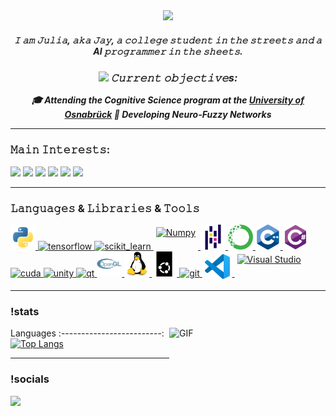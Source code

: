 <div align="center">
<img src="https://media2.giphy.com/media/7NoNw4pMNTvgc/giphy.gif?cid=ecf05e47po23dvphpbs1hsp31z95uub11yfwuov0ta0mu4tv&ep=v1_gifs_search&rid=giphy.gif&ct=g" width="100"> 
</a></p></div>

<h5 align="center">
 
  𝙸 𝚊𝚖 𝙹𝚞𝚕𝚒𝚊, 𝚊𝚔𝚊 𝙹𝚊𝚢, 𝚊 𝚌𝚘𝚕𝚕𝚎𝚐𝚎 𝚜𝚝𝚞𝚍𝚎𝚗𝚝 𝚒𝚗 𝚝𝚑𝚎 𝚜𝚝𝚛𝚎𝚎𝚝𝚜 𝚊𝚗𝚍 𝚊 AI 𝚙𝚛𝚘𝚐𝚛𝚊𝚖𝚖𝚎𝚛 𝚒𝚗 𝚝𝚑𝚎 𝚜𝚑𝚎𝚎𝚝𝚜. 

<div align="center">

### <img src="https://media2.giphy.com/media/v1.Y2lkPTc5MGI3NjExZGI1ZGl2dGh5cGgxYXIzcTduc2FienY2aGhnNGlhaTAxc2Z0NXM3aCZlcD12MV9pbnRlcm5hbF9naWZfYnlfaWQmY3Q9cw/fMgTf1GYDNhaLhBM12/giphy.gif" width="50">  𝙲𝚞𝚛𝚛𝚎𝚗𝚝 𝚘𝚋𝚓𝚎𝚌𝚝𝚒𝚟𝚎s:
   🎓 Attending the Cognitive Science program at the [University of Osnabrück](https://www.ikw.uni-osnabrueck.de/en/home.html)
   🌱 Developing Neuro-Fuzzy Networks
  
</a></p></div>
 
----
### 𝙼𝚊𝚒𝚗 𝙸𝚗𝚝𝚎𝚛𝚎𝚜𝚝𝚜:
![](https://img.shields.io/badge/Artificial_intelligence-informational?style=for-the-badge&logo=appveyor&logo=<LOGO_NAME>&logoColor=white&color=blue)
![](https://img.shields.io/badge/NEURO_FUZZY_LOGIC-informational?style=for-the-badge&logo=appveyor&logo=<LOGO_NAME>&logoColor=white&color=blue)
![](https://img.shields.io/badge/Artifical_life-informational?style=for-the-badge&logo=appveyor&logo=<LOGO_NAME>&logoColor=white&color=2bbc8a)
![](https://img.shields.io/badge/Emergence_and_Self_organization-informational?style=for-the-badge&logo=appveyor&logo=<LOGO_NAME>&logoColor=white&color=2bbc8a)
![](https://img.shields.io/badge/Parallel_Computing-informational?style=for-the-badge&logo=appveyor&logo=<LOGO_NAME>&logoColor=white&color=9cf)
![](https://img.shields.io/badge/GPGPU-informational?style=for-the-badge&logo=appveyor&logo=<LOGO_NAME>&logoColor=white&color=9cf)
![]()


----
### 𝙻𝚊𝚗𝚐𝚞𝚊𝚐𝚎𝚜 & 𝙻𝚒𝚋𝚛𝚊𝚛𝚒𝚎𝚜 & 𝚃𝚘𝚘𝚕𝚜

<a href="https://www.python.org" target="_blank" rel="noreferrer"> <img src="https://raw.githubusercontent.com/devicons/devicon/master/icons/python/python-original.svg" alt="python" width="40" height="40"/> 
</a> 
<a href="https://www.tensorflow.org" target="_blank" rel="noreferrer"> <img src="https://www.vectorlogo.zone/logos/tensorflow/tensorflow-icon.svg" alt="tensorflow" width="40" height="40"/> 
</a> 
<a href="https://scikit-learn.org/" target="_blank" rel="noreferrer"> <img src="https://upload.wikimedia.org/wikipedia/commons/0/05/Scikit_learn_logo_small.svg" alt="scikit_learn" width="40" height="40"/> 
</a> 
<a href="https://numpy.org/" target="_blank" rel="noreferrer"> <img src="https://user-images.githubusercontent.com/50221806/86498201-a8bd8680-bd39-11ea-9d08-66b610a8dc01.png" alt="Numpy" height="40" style="vertical-align:top; margin:4px"> 
</a>
<a href="https://pandas.pydata.org/" target="_blank" rel="noreferrer"> <img src="https://raw.githubusercontent.com/devicons/devicon/2ae2a900d2f041da66e950e4d48052658d850630/icons/pandas/pandas-original.svg" alt="pandas" width="40" height="40"/> 
</a>
<a href="https://www.anaconda.com/" target="_blank" rel="noreferrer"> 
<img src="https://raw.githubusercontent.com/devicons/devicon/master/icons/anaconda/anaconda-original.svg"  alt="anaconda" width="40" height="40"/> 
</a>
</a>
<a href="https://www.w3schools.com/cpp/" target="_blank" rel="noreferrer"> <img src="https://raw.githubusercontent.com/devicons/devicon/master/icons/cplusplus/cplusplus-original.svg" alt="cplusplus" width="40" height="40"/> 
</a>
<a href="https://www.w3schools.com/cs/" target="_blank" rel="noreferrer"> <img src="https://raw.githubusercontent.com/devicons/devicon/master/icons/csharp/csharp-original.svg" alt="csharp" width="40" height="40"/>
</a> 
<a href="https://developer.nvidia.com/cuda-toolkit" target="_blank" rel="noreferrer"> <img src="https://static.vecteezy.com/system/resources/previews/004/394/832/original/gpu-icon-graphic-chipset-vector.jpg" alt="cuda" width="40" height="40"/>
</a> 
<a href="https://unity.com/" target="_blank" rel="noreferrer"> <img src="https://cdn.vox-cdn.com/thumbor/rIODN4GyZIKY1an1gXiV6OSeBOo=/100x0:1180x720/1820x1213/filters:focal(100x0:1180x720):format(webp)/cdn.vox-cdn.com/uploads/chorus_image/image/31304769/unity-logo-black_1280.0.jpg" alt="unity" width="60" height="40"/>
</a> 
<a href="https://www.qt.io/" target="_blank" rel="noreferrer"> <img src="https://upload.wikimedia.org/wikipedia/commons/0/0b/Qt_logo_2016.svg" alt="qt" width="40" height="40"/>
</a>
</a> 
<a href="https://www.opengl.org/" target="_blank" rel="noreferrer"> <img src="https://github.com/devicons/devicon/blob/master/icons/opengl/opengl-plain.svg" alt="opengl" width="40" height="40"/>
</a>
</a> 
<a href="https://www.linux.org/" target="_blank" rel="noreferrer"> <img src="https://raw.githubusercontent.com/devicons/devicon/master/icons/linux/linux-original.svg" alt="linux" width="40" height="40"/> 
</a> 
<a href="https://ubuntu.com//" target="_blank" rel="noreferrer"> <img src="https://github.com/devicons/devicon/blob/master/icons/ubuntu/ubuntu-plain.svg" alt="ubuntu" width="40" height="40"/> 
</a> 
<a href="https://git-scm.com/" target="_blank" rel="noreferrer"> <img src="https://www.vectorlogo.zone/logos/git-scm/git-scm-icon.svg" alt="git" width="40" height="40"/>
</a>
<a href="https://code.visualstudio.com/" target="_blank" rel="noreferrer"> <img src="https://raw.githubusercontent.com/github/explore/80688e429a7d4ef2fca1e82350fe8e3517d3494d/topics/visual-studio-code/visual-studio-code.png" alt="VS Code" height="40" style="vertical-align:top; margin:4px">
</a>
<a href="https://visualstudio.microsoft.com/de/" target="_blank" rel="noreferrer"><img src="https://camo.githubusercontent.com/19f08d139ca07b552b7155d11311bc2c1046e3e12572a2ea1c997d5339dbdd76/68747470733a2f2f6d617274696e63686176657a2e6769746875622e696f2f4173736574732f4c6f676f732f76697375616c2d73747564696f2e737667" alt="Visual Studio" height="40" style="vertical-align:top; margin:4px">
</a>

 ----
### !stats

 <img align="right" alt="GIF" src="https://media.giphy.com/media/YmUzbfKCRlbJQoPqOz/giphy.gif" width="250" height="300" /><a href="https://giphy.com/stickers/plant-pot-indoor-YmUzbfKCRlbJQoPqOz"></a></p></div>

 
  Languages
:-------------------------:
 [![Top Langs](https://github-readme-stats.vercel.app/api/top-langs/?username=juelha&layout=compact&theme=radical&langs_count=16&hide=jupyter%20notebook,Makefile)](https://github.com/anuraghazra/github-readme-stats)

----
### !socials
<p align="left">
  <a target="_blank"href="https://www.linkedin.com/in/julia-hattendorf/"><img src="https://img.shields.io/badge/linkedin-%230077B5.svg?&style=for-the-badge&logo=linkedin&logoColor=white" /></a>&nbsp;&nbsp;&nbsp;&nbsp;
</p>
</h5>
</a></p></div>

